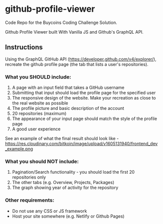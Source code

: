 # github-profile-viewer

Code Repo for the Buycoins Coding Challenge Solution.

Github Profile Viewer built With Vanilla JS and Github's GraphQL API. 

## Instructions

Using the GraphQL GitHub API (https://developer.github.com/v4/explorer/), recreate the github profile page (the tab that lists a user's repositories).

### What you SHOULD include:

1. A page with an input field that takes a GitHub username
2. Submitting that input should load the profile page for the specified user
3. The responsive design of the website. Make your recreation as close to the real website as possible
4. The profile picture and basic description of the account
5. 20 repositories (maximum)
6. The appearance of your input page should match the style of the profile page
7. A good user experience

See an example of what the final result should look like - https://res.cloudinary.com/bitkoin/image/upload/v1605131940/frontend_dev_example.png

### What you should NOT include:

1. Pagination/Search functionality - you should load the first 20 repositories only
2. The other tabs (e.g. Overview, Projects, Packages)
3. The graph showing year of activity for the repository

### Other requirements:

- Do not use any CSS or JS framework
- Host your site somewhere (e.g. Netlify or Github Pages)

